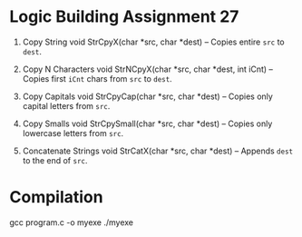 # Logic Building Assignment 27

1. Copy String
   void StrCpyX(char *src, char *dest) – Copies entire `src` to `dest`.

2. Copy N Characters
   void StrNCpyX(char *src, char *dest, int iCnt) – Copies first `iCnt` chars from `src` to `dest`.

3. Copy Capitals
   void StrCpyCap(char *src, char *dest) – Copies only capital letters from `src`.

4. Copy Smalls
   void StrCpySmall(char *src, char *dest) – Copies only lowercase letters from `src`.

5. Concatenate Strings
   void StrCatX(char *src, char *dest) – Appends `dest` to the end of `src`.

# Compilation

gcc program.c -o myexe
./myexe

